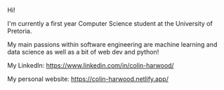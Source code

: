 Hi! 

I'm currently a first year Computer Science student at the University of Pretoria. 

My main passions within software engineering are machine learning and data science as well as a bit of web dev and python!

My LinkedIn: https://www.linkedin.com/in/colin-harwood/

My personal website: https://colin-harwood.netlify.app/
